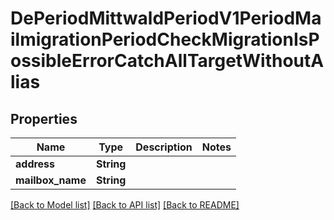 # DePeriodMittwaldPeriodV1PeriodMailmigrationPeriodCheckMigrationIsPossibleErrorCatchAllTargetWithoutAlias

## Properties

Name | Type | Description | Notes
------------ | ------------- | ------------- | -------------
**address** | **String** |  | 
**mailbox_name** | **String** |  | 

[[Back to Model list]](../README.md#documentation-for-models) [[Back to API list]](../README.md#documentation-for-api-endpoints) [[Back to README]](../README.md)


